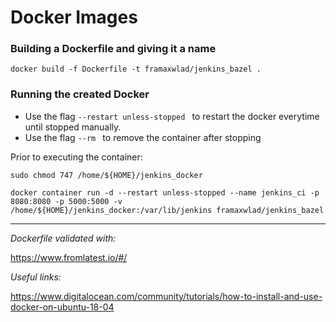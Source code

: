 # Docker Images

### **Building a Dockerfile and giving it a name**
```
docker build -f Dockerfile -t framaxwlad/jenkins_bazel .
```

### **Running the created Docker**

* Use the flag <code>--restart unless-stopped </code> to restart the docker everytime until stopped manually.
* Use the flag <code>--rm </code> to remove the container after stopping

Prior to executing the container:
```
sudo chmod 747 /home/${HOME}/jenkins_docker

docker container run -d --restart unless-stopped --name jenkins_ci -p 8080:8080 -p 5000:5000 -v /home/${HOME}/jenkins_docker:/var/lib/jenkins framaxwlad/jenkins_bazel
```

---

_Dockerfile validated with:_

<url>https://www.fromlatest.io/#/</url>


_Useful links:_

https://www.digitalocean.com/community/tutorials/how-to-install-and-use-docker-on-ubuntu-18-04
